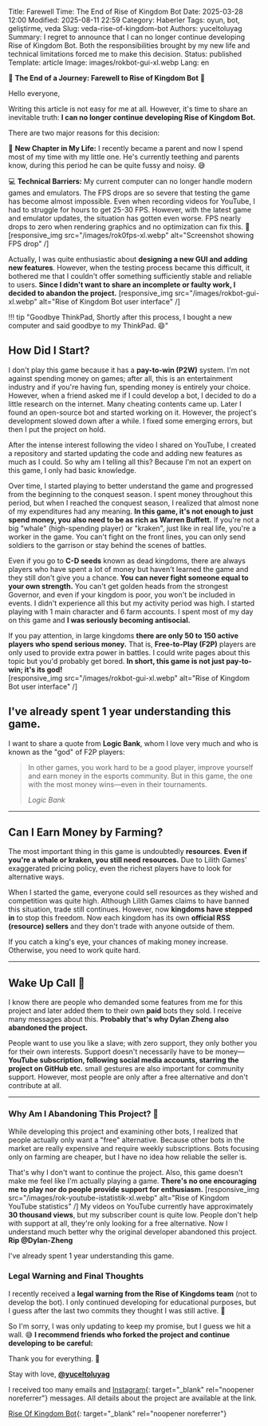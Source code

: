 Title: Farewell Time: The End of Rise of Kingdom Bot
Date: 2025-03-28 12:00
Modified: 2025-08-11 22:59
Category: Haberler
Tags: oyun, bot, geliştirme, veda
Slug: veda-rise-of-kingdom-bot
Authors: yuceltoluyag
Summary: I regret to announce that I can no longer continue developing Rise of Kingdom Bot. Both the responsibilities brought by my new life and technical limitations forced me to make this decision.
Status: published
Template: article
Image: images/rokbot-gui-xl.webp
Lang: en

🚨 **The End of a Journey: Farewell to Rise of Kingdom Bot** 🚨

Hello everyone,

Writing this article is not easy for me at all. However, it's time to share an inevitable truth: **I can no longer continue developing Rise of Kingdom Bot.**

There are two major reasons for this decision:

👶 **New Chapter in My Life:** I recently became a parent and now I spend most of my time with my little one. He's currently teething and parents know, during this period he can be quite fussy and noisy. 😅

💻 **Technical Barriers:** My current computer can no longer handle modern games and emulators. The FPS drops are so severe that testing the game has become almost impossible. Even when recording videos for YouTube, I had to struggle for hours to get 25-30 FPS. However, with the latest game and emulator updates, the situation has gotten even worse. FPS nearly drops to zero when rendering graphics and no optimization can fix this. 🥶
[responsive_img src="/images/rok0fps-xl.webp" alt="Screenshot showing FPS drop" /]

Actually, I was quite enthusiastic about **designing a new GUI and adding new features**. However, when the testing process became this difficult, it bothered me that I couldn't offer something sufficiently stable and reliable to users. **Since I didn't want to share an incomplete or faulty work, I decided to abandon the project.**
[responsive_img src="/images/rokbot-gui-xl.webp" alt="Rise of Kingdom Bot user interface" /]

!!! tip "Goodbye ThinkPad, Shortly after this process, I bought a new computer and said goodbye to my ThinkPad. 😄"

## How Did I Start?

I don't play this game because it has a **pay-to-win (P2W)** system. I'm not against spending money on games; after all, this is an entertainment industry and if you're having fun, spending money is entirely your choice. However, when a friend asked me if I could develop a bot, I decided to do a little research on the internet. Many cheating contents came up. Later I found an open-source bot and started working on it. However, the project's development slowed down after a while. I fixed some emerging errors, but then I put the project on hold.

After the intense interest following the video I shared on YouTube, I created a repository and started updating the code and adding new features as much as I could. So why am I telling all this? Because I'm not an expert on this game, I only had basic knowledge.

Over time, I started playing to better understand the game and progressed from the beginning to the conquest season. I spent money throughout this period, but when I reached the conquest season, I realized that almost none of my expenditures had any meaning. **In this game, it's not enough to just spend money, you also need to be as rich as Warren Buffett.** If you're not a big "whale" (high-spending player) or "kraken", just like in real life, you're a worker in the game. You can't fight on the front lines, you can only send soldiers to the garrison or stay behind the scenes of battles.

Even if you go to **C-D seeds** known as dead kingdoms, there are always players who have spent a lot of money but haven't learned the game and they still don't give you a chance. **You can never fight someone equal to your own strength.** You can't get golden heads from the strongest Governor, and even if your kingdom is poor, you won't be included in events. I didn't experience all this but my activity period was high. I started playing with 1 main character and 6 farm accounts. I spent most of my day on this game and **I was seriously becoming antisocial.**

If you pay attention, in large kingdoms **there are only 50 to 150 active players who spend serious money.** That is, **Free-to-Play (F2P)** players are only used to provide extra power in battles. I could write pages about this topic but you'd probably get bored. **In short, this game is not just pay-to-win; it's its god!**  
[responsive_img src="/images/rokbot-gui-xl.webp" alt="Rise of Kingdom Bot user interface" /]

## I've already spent 1 year understanding this game.

I want to share a quote from **Logic Bank**, whom I love very much and who is known as the "god" of F2P players:

<blockquote>
    <p>In other games, you work hard to be a good player, improve yourself and earn money in the esports community. But in this game, the one with the most money wins—even in their tournaments.</p>
    <cite>Logic Bank</cite>
</blockquote>

---

## Can I Earn Money by Farming?

The most important thing in this game is undoubtedly **resources**. **Even if you're a whale or kraken, you still need resources.** Due to Lilith Games' exaggerated pricing policy, even the richest players have to look for alternative ways.

When I started the game, everyone could sell resources as they wished and competition was quite high. Although Lilith Games claims to have banned this situation, trade still continues. However, now **kingdoms have stepped in** to stop this freedom. Now each kingdom has its own **official RSS (resource) sellers** and they don't trade with anyone outside of them.

If you catch a king's eye, your chances of making money increase. Otherwise, you need to work quite hard.

---

## Wake Up Call 🚨

I know there are people who demanded some features from me for this project and later added them to their own **paid** bots they sold. I receive many messages about this. **Probably that's why Dylan Zheng also abandoned the project.**

People want to use you like a slave; with zero support, they only bother you for their own interests. Support doesn't necessarily have to be money—**YouTube subscription, following social media accounts, starring the project on GitHub etc.** small gestures are also important for community support. However, most people are only after a free alternative and don't contribute at all.

---

### Why Am I Abandoning This Project? 🚀

While developing this project and examining other bots, I realized that people actually only want a "free" alternative. Because other bots in the market are really expensive and require weekly subscriptions. Bots focusing only on farming are cheaper, but I have no idea how reliable the seller is.

That's why I don't want to continue the project. Also, this game doesn't make me feel like I'm actually playing a game. **There's no one encouraging me to play nor do people provide support for enthusiasm.**
[responsive_img src="/images/rok-youtube-istatistik-xl.webp" alt="Rise of Kingdom YouTube statistics" /]
My videos on YouTube currently have approximately **30 thousand views**, but my subscriber count is quite low. People don't help with support at all, they're only looking for a free alternative. Now I understand much better why the original developer abandoned this project. **Rip @Dylan-Zheng**

<script type="module" src="https://cdn.jsdelivr.net/npm/@justinribeiro/lite-youtube@1/lite-youtube.min.js"></script>

<lite-youtube videoid="6IObh_HJvrk"></lite-youtube>

I've already spent 1 year understanding this game.

### Legal Warning and Final Thoughts

I recently received a **legal warning from the Rise of Kingdoms team** (not to develop the bot). I only continued developing for educational purposes, but I guess after the last two commits they thought I was still active. 🙂

So I'm sorry, I was only updating to keep my promise, but I guess we hit a wall. 😅 **I recommend friends who forked the project and continue developing to be careful:**

Thank you for everything. 🙏

Stay with love,
**[@yuceltoluyag](/hakkimda/)**

I received too many emails and [Instagram](https://www.instagram.com/yuceltoluyag/){: target="\_blank" rel="noopener noreferrer"} messages. All details about the project are available at the link.

[Rise Of Kingdom Bot](https://github.com/yuceltoluyag/Rise-of-Kingdoms-Bot/issues/24){: target="\_blank" rel="noopener noreferrer"}
